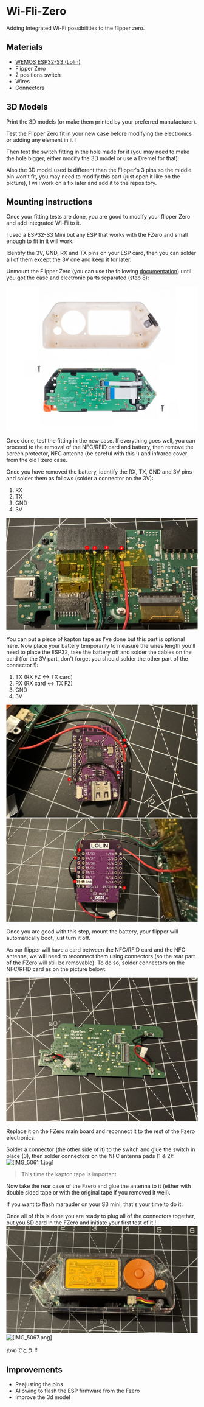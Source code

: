 # Wi-Fli-Zero
Adding Integrated Wi-Fi possibilities to the flipper zero.

## Materials

- [WEMOS ESP32-S3 (Lolin)](https://www.wemos.cc/en/latest/s3/s3_mini.html)
- Flipper Zero
- 2 positions switch
- Wires 
- Connectors

## 3D Models

Print the 3D models (or make them printed by your preferred manufacturer).

Test the Flipper Zero fit in your new case before modifying the electronics or adding any element in it !

Then test the switch fitting in the hole made for it (you may need to make the hole bigger, either modify the 3D model or use a Dremel for that).

Also the 3D model used is different than the Flipper's 3 pins so the middle pin won't fit, you may need to modify this part (just open it like on the picture), I will work on a fix later and add it to the repository.

## Mounting instructions

Once your fitting tests are done, you are good to modify your flipper Zero and add integrated Wi-Fi to it.

I used a ESP32-S3 Mini but any ESP that works with the FZero and small enough to fit in it will work.

Identify the 3V, GND, RX and TX pins on your ESP card, then you can solder all of them except the 3V one and keep it for later.

Unmount the Flipper Zero (you can use the following [documentation](https://www.ifixit.com/Teardown/Flipper+Zero+Teardown/151455)) until you got the case and electronic parts separated (step 8):

![[2023-11-20_21-51.png]](https://github.com/Kuze2571/Wi-Fli-Zero/blob/main/img/2023-11-20_21-51.png)

Once done, test the fitting in the new case. If everything goes well, you can proceed to the removal of the NFC/RFID card and battery, then remove the screen protector, NFC antenna (be careful with this !) and infrared cover from the old Fzero case.

Once you have removed the battery, identify the RX, TX, GND and 3V pins and solder them as follows (solder a connector on the 3V):
1. RX
2. TX
3. GND
4. 3V

![[IMG_5054.jpg]](https://github.com/Kuze2571/Wi-Fli-Zero/blob/main/img/IMG_5054.jpg)

You can put a piece of kapton tape as I've done but this part is optional here.
Now place your battery temporarily to measure the wires length you'll need to place the ESP32, take the battery off and solder the cables on the card (for the 3V part, don't forget you should solder the other part of the connector !):
1. TX (RX FZ <-> TX card)
2. RX (RX card <-> TX FZ)
3. GND
4. 3V

![[IMG_5055.jpg]](https://github.com/Kuze2571/Wi-Fli-Zero/blob/main/img/IMG_5055.jpg)
![[IMG_5056.jpg]](https://github.com/Kuze2571/Wi-Fli-Zero/blob/main/img/IMG_5056.jpg)

Once you are good with this step, mount the battery, your flipper will automatically boot, just turn it off.

As our flipper will have a card between the NFC/RFID card and the NFC antenna, we will need to reconnect them using connectors (so the rear part of the FZero will still be removable). To do so, solder connectors on the NFC/RFID card as on the picture below:

![[IMG_5058.jpg]](https://github.com/Kuze2571/Wi-Fli-Zero/blob/main/img/IMG_5058.jpg)

Replace it on the FZero main board and reconnect it to the rest of the Fzero electronics.

Solder a connector (the other side of it) to the switch and glue the switch in place (3), then solder connectors on the NFC antenna pads (1 & 2):
![[IMG_5061 1.jpg]](https://github.com/Kuze2571/Wi-Fli-Zero/blob/main/img/IMG_5061.jpg)

> This time the kapton tape is important.

Now take the rear case of the Fzero and glue the antenna to it (either with double sided tape or with the original tape if you removed it well).

If you want to flash marauder on your S3 mini, that's your time to do it.

Once all of this is done you are ready to plug all of the connectors together, put you SD card in the FZero and initiate your first test of it !
![[IMG_5062.jpg]](https://github.com/Kuze2571/Wi-Fli-Zero/blob/main/img/IMG_5062.jpg)
![[IMG_5067.png]](https://github.com/Kuze2571/Wi-Fli-Zero/blob/main/img/IMG_5067.png)

おめでとう !!

## Improvements
- Reajusting the pins
- Allowing to flash the ESP firmware from the Fzero
- Improve the 3d model

